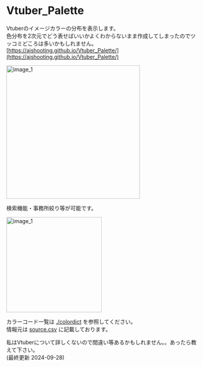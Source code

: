 # Vtuber_Palette
Vtuberのイメージカラーの分布を表示します。  
色分布を2次元でどう表せばいいかよくわからないまま作成してしまったのでツッコミどころは多いかもしれません。  
[https://ajshooting.github.io/Vtuber_Palette/](https://ajshooting.github.io/Vtuber_Palette/)  

<img width="350" alt="image_1" src="https://github.com/user-attachments/assets/c4558618-6ae0-4e53-a8fe-7ea6392640cf">  

検索機能・事務所絞り等が可能です。  

<img width="250" alt="image_1" src="https://github.com/user-attachments/assets/141d6d45-ba4d-4c2e-92df-66a7c3f1aa32">  

カラーコード一覧は [./colordict](https://github.com/ajshooting/Vtuber_Palette/tree/main/colordict) を参照してください。  
情報元は [source.csv](https://github.com/ajshooting/Vtuber_Palette/blob/main/source.csv) に記載しております。

私はVtuberについて詳しくないので間違い等あるかもしれません。。あったら教えて下さい。  
(最終更新 2024-09-28)
